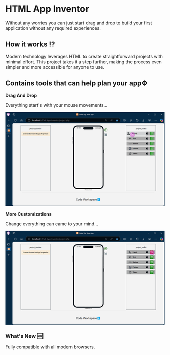 # HTML App Inventor

Without any worries you can just start drag and drop to build your first application without any required experiences.

## How it works ⁉️

Modern technology leverages HTML to create straightforward projects with minimal effort. This project takes it a step further, making the process even simpler and more accessible for anyone to use.

## Contains tools that can help plan your app⚙️

**Drag And Drop**

Everything start's with your mouse movements...

![Drag](media/readme/drag.gif)

**More Customizations**

Change everything can came to your mind...

![options](media/readme/options.gif)


### What's New 🆕

Fully compatible with all modern browsers.